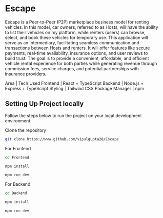 ﻿# Escape

Escape is a Peer-to-Peer (P2P) marketplace business model for renting vehicles. In this model, car owners, referred to as Hosts, will have the ability to list their vehicles on my platform, while renters (users) can browse, select, and book these vehicles for temporary use. This application will serve as an intermediary, facilitating seamless communication and transactions between Hosts and renters. It will offer features like secure payments, real-time availability, insurance options, and user reviews to build trust. The goal is to provide a convenient, affordable, and efficient vehicle rental experience for both parties while generating revenue through commission fees, service charges, and potential partnerships with insurance providers.

Area     | Tech Used
Frontend | React + TypeScript
Backend  | Node.js + Express + TypeScript
Styling  | Tailwind CSS
Package Manager | npm


## Setting Up Project locally
Follow the steps below to run the project on your local development environment:

Clone the repository
``` bash 
git clone https://www.github.com/vipulgupta28/Escape
```

For Frontend
```bash 
cd Frontend
```

```bash
npm install
```
```bash 
npm run dev
```

For Backend
```bash
cd Backend
```
```bash 
npm install
```
```bash
npm run dev
```




